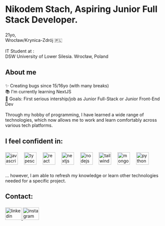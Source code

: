 <h1 align="left">Nikodem Stach, Aspiring Junior Full Stack Developer.</h1>

###

<p align="left">21yo,<br>Wrocław/Krynica-Zdrój 🇵🇱<br><br>IT Student at :<br>DSW University of Lower Silesia. Wrocław, Poland</p>

###

<h2 align="left">About me</h2>

###

<p align="left">✨ Creating bugs since 15/16yo (with many breaks)<br>📚 I'm currently learning NextJS<br>🎯 Goals: First serious intership/job as Junior Full-Stack or Junior Front-End Dev<br><br>Through my hobby of programming, I have learned a wide range of technologies, which now allows me to work and learn comfortably across various tech platforms.</p>

###

<h2 align="left">I feel confident in:</h2>

###

<div align="left">
  <img src="https://cdn.jsdelivr.net/gh/devicons/devicon/icons/javascript/javascript-original.svg" height="40" alt="javascript logo"  />
  <img width="12" />
  <img src="https://cdn.jsdelivr.net/gh/devicons/devicon/icons/typescript/typescript-original.svg" height="40" alt="typescript logo"  />
  <img width="12" />
  <img src="https://cdn.jsdelivr.net/gh/devicons/devicon/icons/react/react-original.svg" height="40" alt="react logo"  />
  <img width="12" />
  <img src="https://cdn.jsdelivr.net/gh/devicons/devicon/icons/nextjs/nextjs-original.svg" height="40" alt="nextjs logo"  />
  <img width="12" />
  <img src="https://cdn.jsdelivr.net/gh/devicons/devicon/icons/nodejs/nodejs-original.svg" height="40" alt="nodejs logo"  />
  <img width="12" />
  <img src="https://cdn.jsdelivr.net/gh/devicons/devicon/icons/tailwindcss/tailwindcss-original-wordmark.svg" height="40" alt="tailwindcss logo"  />
  <img width="12" />
  <img src="https://cdn.jsdelivr.net/gh/devicons/devicon/icons/mongodb/mongodb-original.svg" height="40" alt="mongodb logo"  />
  <img width="12" />
  <img src="https://cdn.jsdelivr.net/gh/devicons/devicon/icons/python/python-original.svg" height="40" alt="python logo"  />
</div>

###

<p align="left">… however, I am able to refresh my knowledge or learn other technologies needed for a specific project.</p>

###

<h2 align="left">Contact:</h2>

###

<div align="left">
  <a href="https://www.linkedin.com/in/nikodem-stach-148399280/" target="_blank">
    <img src="https://raw.githubusercontent.com/maurodesouza/profile-readme-generator/master/src/assets/icons/social/linkedin/default.svg" width="52" height="40" alt="linkedin logo"  />
  </a>
  <a href="https://www.instagram.com/_nikodem_stach_/profilecard/?igsh=dnNjZXFleWJrc3dt" target="_blank">
    <img src="https://raw.githubusercontent.com/maurodesouza/profile-readme-generator/master/src/assets/icons/social/instagram/default.svg" width="52" height="40" alt="instagram logo"  />
  </a>
</div>

###
